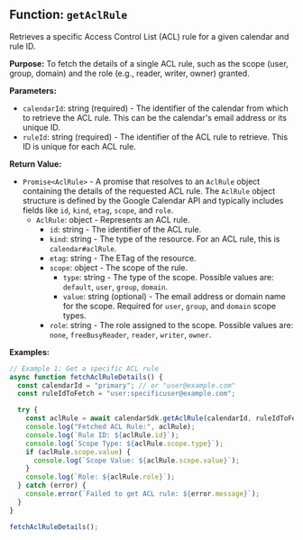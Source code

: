 ## Function: `getAclRule`

Retrieves a specific Access Control List (ACL) rule for a given calendar and rule ID.

**Purpose:**
To fetch the details of a single ACL rule, such as the scope (user, group, domain) and the role (e.g., reader, writer, owner) granted.

**Parameters:**
- `calendarId`: string (required) - The identifier of the calendar from which to retrieve the ACL rule. This can be the calendar's email address or its unique ID.
- `ruleId`: string (required) - The identifier of the ACL rule to retrieve. This ID is unique for each ACL rule.

**Return Value:**
- `Promise<AclRule>` - A promise that resolves to an `AclRule` object containing the details of the requested ACL rule. The `AclRule` object structure is defined by the Google Calendar API and typically includes fields like `id`, `kind`, `etag`, `scope`, and `role`.
  - `AclRule`: object - Represents an ACL rule.
    - `id`: string - The identifier of the ACL rule.
    - `kind`: string - The type of the resource. For an ACL rule, this is `calendar#aclRule`.
    - `etag`: string - The ETag of the resource.
    - `scope`: object - The scope of the rule.
      - `type`: string - The type of the scope. Possible values are: `default`, `user`, `group`, `domain`.
      - `value`: string (optional) - The email address or domain name for the scope. Required for `user`, `group`, and `domain` scope types.
    - `role`: string - The role assigned to the scope. Possible values are: `none`, `freeBusyReader`, `reader`, `writer`, `owner`.

**Examples:**
```typescript
// Example 1: Get a specific ACL rule
async function fetchAclRuleDetails() {
  const calendarId = "primary"; // or "user@example.com"
  const ruleIdToFetch = "user:specificuser@example.com";

  try {
    const aclRule = await calendarSdk.getAclRule(calendarId, ruleIdToFetch);
    console.log("Fetched ACL Rule:", aclRule);
    console.log(`Rule ID: ${aclRule.id}`);
    console.log(`Scope Type: ${aclRule.scope.type}`);
    if (aclRule.scope.value) {
      console.log(`Scope Value: ${aclRule.scope.value}`);
    }
    console.log(`Role: ${aclRule.role}`);
  } catch (error) {
    console.error(`Failed to get ACL rule: ${error.message}`);
  }
}

fetchAclRuleDetails();
```